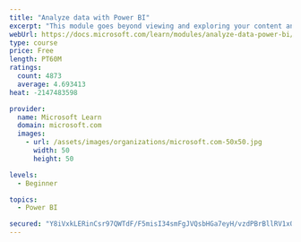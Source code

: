 ```yaml
---
title: "Analyze data with Power BI"
excerpt: "This module goes beyond viewing and exploring your content and explains how to interact with it by working with reports and dashboards to uncover and share new business insights."
webUrl: https://docs.microsoft.com/learn/modules/analyze-data-power-bi/
type: course
price: Free
length: PT60M
ratings:
  count: 4873
  average: 4.693413
heat: -2147483598

provider:
  name: Microsoft Learn
  domain: microsoft.com
  images:
    - url: /assets/images/organizations/microsoft.com-50x50.jpg
      width: 50
      height: 50

levels:
  - Beginner

topics:
  - Power BI

secured: "Y8iVxkLERinCsr97QWTdF/F5misI34smFgJVQsbHGa7eyH/vzdPBrBllRV1xOKQi54X5EhYWZh4FcLJ6stA9Gmmt3xTJIcuMNt/Hi3wMtks/ZiZ6lKdIP1zmIhzlRCXD5piHtKctzuKp+eogtgtoRCPCr5CVSe2KWVIFTEn2kKFYELVH8cG7Qwqeby1iTERUjsaKOOXxeEHna2nYvW472dUMQZHjUiOlwlwLRT4o5DWfZqU9fjsqZEr+lCFAH/rBoFYLOHMO2a+0b6e6oeV8cCBUoXMhmW84aooZy/WY95sG+ZnhzoNDhwW9jduNE/ptYw/yXImcYQoH+oNiqF4abwi59vKtuAJE8sOM7YzU5u50tqRp2NmPJms8ZbkcQ9THEQbChXk5FDiek5ADG/tnZGMvK68QpiSZ7d5vnPGneH0=;bbA9Nf8EPhz1EyMDqeZebQ=="
---
```


